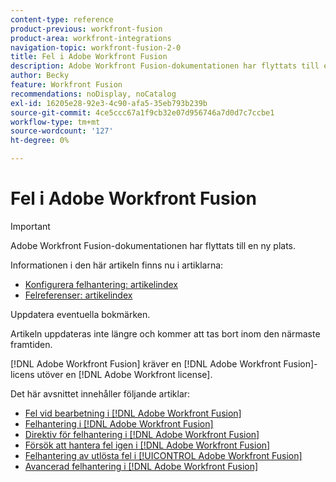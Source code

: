 ```yaml
---
content-type: reference
product-previous: workfront-fusion
product-area: workfront-integrations
navigation-topic: workfront-fusion-2-0
title: Fel i Adobe Workfront Fusion
description: Adobe Workfront Fusion-dokumentationen har flyttats till en ny plats. Den här artikeln har tagits bort, men innehåller en länk till den nya artikeln som innehåller den här funktionen.
author: Becky
feature: Workfront Fusion
recommendations: noDisplay, noCatalog
exl-id: 16205e28-92e3-4c90-afa5-35eb793b239b
source-git-commit: 4ce5ccc67a1f9cb32e07d956746a7d0d7c7ccbe1
workflow-type: tm+mt
source-wordcount: '127'
ht-degree: 0%

---
```


# Fel i Adobe Workfront Fusion

>[!IMPORTANT]
>
>Adobe Workfront Fusion-dokumentationen har flyttats till en ny plats.
>
>Informationen i den här artikeln finns nu i artiklarna:
>
>* [Konfigurera felhantering: artikelindex](https://experienceleague.adobe.com/docs/workfront-fusion/using/create-scenarios/configure-error-handling/config-error-handling-toc.html)
>* [Felreferenser: artikelindex](https://experienceleague.adobe.com/docs/workfront-fusion/using/references/errors/errors-toc.html)
>
>Uppdatera eventuella bokmärken.
>
>Artikeln uppdateras inte längre och kommer att tas bort inom den närmaste framtiden.
>
>[!DNL Adobe Workfront Fusion] kräver en [!DNL Adobe Workfront Fusion]-licens utöver en [!DNL Adobe Workfront license].

Det här avsnittet innehåller följande artiklar:

* [Fel vid bearbetning i  [!DNL Adobe Workfront Fusion]](../../workfront-fusion/errors/error-processing.md)
* [Felhantering i  [!DNL Adobe Workfront Fusion]](../../workfront-fusion/errors/error-handling.md)
* [Direktiv för felhantering i  [!DNL Adobe Workfront Fusion]](../../workfront-fusion/errors/directives-for-error-handling.md)
* [Försök att hantera fel igen i  [!DNL Adobe Workfront Fusion]](../../workfront-fusion/errors/retry.md)
* [Felhantering av utlösta fel i [!UICONTROL Adobe Workfront Fusion]](../../workfront-fusion/errors/throw.md)
* [Avancerad felhantering i  [!DNL Adobe Workfront Fusion]](../../workfront-fusion/errors/advanced-error-handling.md)
